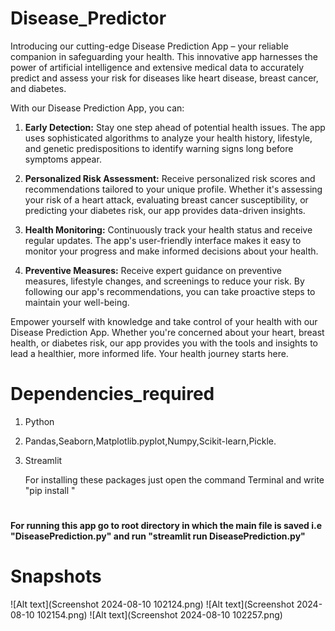 # Disease_Predictor
Introducing our cutting-edge Disease Prediction App – your reliable companion in safeguarding your health. This innovative app harnesses the power 
of artificial intelligence and extensive medical data to accurately predict and assess your risk for diseases like heart disease, breast cancer, and
diabetes.

With our Disease Prediction App, you can:

1. **Early Detection:** Stay one step ahead of potential health issues. The app uses sophisticated algorithms to analyze your health history,
   lifestyle, and genetic predispositions to identify warning signs long before symptoms appear.

3. **Personalized Risk Assessment:** Receive personalized risk scores and recommendations tailored to your unique profile. Whether it's assessing your
   risk of a heart attack, evaluating breast cancer susceptibility, or predicting your diabetes risk, our app provides data-driven insights.

5. **Health Monitoring:** Continuously track your health status and receive regular updates. The app's user-friendly interface makes it easy to monitor
   your progress and make informed decisions about your health.

7. **Preventive Measures:** Receive expert guidance on preventive measures, lifestyle changes, and screenings to reduce your risk. By following our
   app's recommendations, you can take proactive steps to maintain your well-being.

Empower yourself with knowledge and take control of your health with our Disease Prediction App. Whether you're concerned about your heart, breast 
health, or diabetes risk, our app provides you with the tools and insights to lead a healthier, more informed life. Your health journey starts here.

# Dependencies_required
1. Python
2. Pandas,Seaborn,Matplotlib.pyplot,Numpy,Scikit-learn,Pickle.
3. Streamlit

   For installing these packages just open the command Terminal and write "pip install <package-name>"
#
**For running this app go to root directory in which the main file is saved i.e "DiseasePrediction.py" and run "streamlit run DiseasePrediction.py"**

# Snapshots
![Alt text](Screenshot 2024-08-10 102124.png)
![Alt text](Screenshot 2024-08-10 102154.png)
![Alt text](Screenshot 2024-08-10 102257.png)
